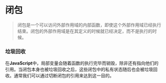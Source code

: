 # 闭包

> 闭包是一个可以访问外部作用域的内部函数，即使这个外部作用域已经执行结束。闭包的外部作用域是在其定义的时候就已经决定，而不是执行的时候。

### 垃圾回收
在**JavaScript**中，局部变量会随着函数的执行完毕而销毁，除非还有指向他们的引用。当闭包本身也被垃圾回收之后，这些闭包中的私有状态随后也会被垃圾回收。通常我们可以通过切断闭包的引用来达到这一目的。
